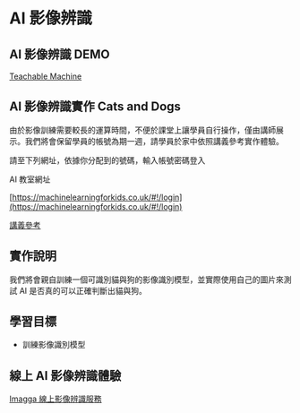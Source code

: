 # AI 影像辨識

## AI 影像辨識 DEMO

[Teachable Machine](https://teachablemachine.withgoogle.com/)

## AI 影像辨識實作 Cats and Dogs

由於影像訓練需要較長的運算時間，不便於課堂上讓學員自行操作，僅由講師展示。我們將會保留學員的帳號為期一週，請學員於家中依照講義參考實作體驗。

請至下列網址，依據你分配到的號碼，輸入帳號密碼登入

AI 教室網址

[https://machinelearningforkids.co.uk/#!/login](https://machinelearningforkids.co.uk/#!/login)

[講義參考](https://docs.google.com/document/d/1DNxxyju2jfHmPm172V1EkkJtTJ9J6Lvy1YFC0vSZZhk/edit?usp=sharing)

## 實作說明

我們將會親自訓練一個可識別貓與狗的影像識別模型，並實際使用自己的圖片來測試 AI 是否真的可以正確判斷出貓與狗。

## 學習目標

- 訓練影像識別模型

## 線上 AI 影像辨識體驗

[Imagga 線上影像辨識服務](https://imagga.com/auto-tagging-demo)
